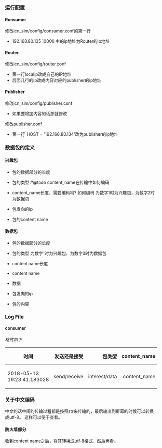 ### 运行配置
#### Ronsumer
修改icn_sim/config/consumer.conf的第一行
- 192.168.80.135 10000 中的ip地址为Router的ip地址

#### Router
修改icn_sim/config/router.conf
- 第一行localip改成自己的IP地址
- 后面几行的ip改成内容对应的publisher的ip地址

#### Publisher
修改icn_sim/config/publisher.conf
- 如果要增加内容的话那就修改

修改publisher.conf
- 第一行_HOST = '192.168.80.134'改为publisher的ip地址


### 数据包的定义

#### 兴趣包
- 包的数据部分的长度
- 包的类型
#@todo content_name在传输中如何编码
- content_name长度，需要编码吗? 如何编码
为数字1时为兴趣包，为数字2时为数据包

- 包发向的ip
- 包的content name

#### 数据包
- 包的数据部分的长度
- 包的类型
为数字1时为兴趣包，为数字0时为数据包
- content name长度
- content name
- 数据



- 包发向的ip
- 包的内容

### Log File
#### consumer
*格式如下*

|时间 | 发送还是接受| 包类型 |content_name |是否成功
|-----|-----------:|------:|------------:|:--------:|
|2018-05-13 19:23:41.183028 | send/receive | interest/data | content_name | 1(成功)/0(失败)

### 关于中文编码
中文的话中间的传输过程都是按照str来传输的，最后输出到屏幕的时候可以转换成utf-8。
这样可以便于查看。

#### 防火墙部分
收到content name之后，将其转换成utf-8格式，然后再看。